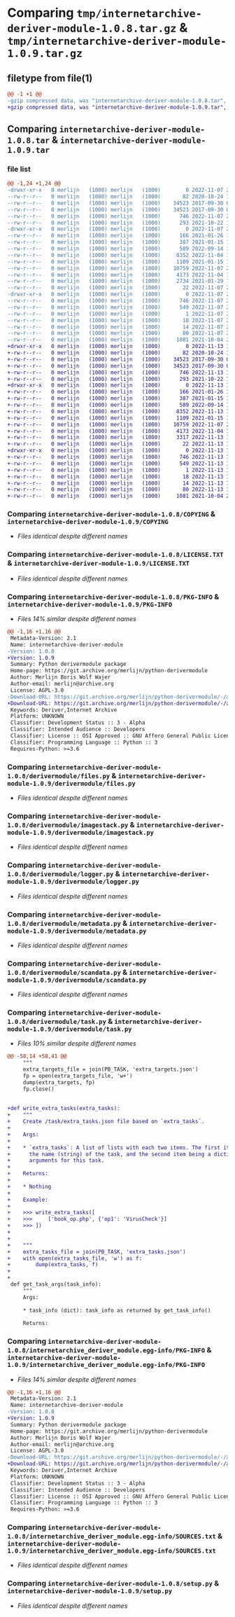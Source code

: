 # Comparing `tmp/internetarchive-deriver-module-1.0.8.tar.gz` & `tmp/internetarchive-deriver-module-1.0.9.tar.gz`

## filetype from file(1)

```diff
@@ -1 +1 @@
-gzip compressed data, was "internetarchive-deriver-module-1.0.8.tar", last modified: Mon Nov  7 23:10:36 2022, max compression
+gzip compressed data, was "internetarchive-deriver-module-1.0.9.tar", last modified: Sun Nov 13 14:07:21 2022, max compression
```

## Comparing `internetarchive-deriver-module-1.0.8.tar` & `internetarchive-deriver-module-1.0.9.tar`

### file list

```diff
@@ -1,24 +1,24 @@
-drwxr-xr-x   0 merlijn   (1000) merlijn   (1000)        0 2022-11-07 23:10:36.751030 internetarchive-deriver-module-1.0.8/
--rw-r--r--   0 merlijn   (1000) merlijn   (1000)       82 2020-10-24 10:25:12.000000 internetarchive-deriver-module-1.0.8/AUTHORS
--rw-r--r--   0 merlijn   (1000) merlijn   (1000)    34523 2017-09-30 07:16:25.000000 internetarchive-deriver-module-1.0.8/COPYING
--rw-r--r--   0 merlijn   (1000) merlijn   (1000)    34523 2017-09-30 07:16:25.000000 internetarchive-deriver-module-1.0.8/LICENSE.TXT
--rw-r--r--   0 merlijn   (1000) merlijn   (1000)      746 2022-11-07 23:10:36.751030 internetarchive-deriver-module-1.0.8/PKG-INFO
--rw-r--r--   0 merlijn   (1000) merlijn   (1000)      293 2021-10-22 11:09:21.000000 internetarchive-deriver-module-1.0.8/README.rst
-drwxr-xr-x   0 merlijn   (1000) merlijn   (1000)        0 2022-11-07 23:10:36.751030 internetarchive-deriver-module-1.0.8/derivermodule/
--rw-r--r--   0 merlijn   (1000) merlijn   (1000)      166 2021-01-26 10:07:38.000000 internetarchive-deriver-module-1.0.8/derivermodule/__init__.py
--rw-r--r--   0 merlijn   (1000) merlijn   (1000)      387 2021-01-15 18:03:55.000000 internetarchive-deriver-module-1.0.8/derivermodule/const.py
--rw-r--r--   0 merlijn   (1000) merlijn   (1000)      589 2022-09-14 11:42:22.000000 internetarchive-deriver-module-1.0.8/derivermodule/files.py
--rw-r--r--   0 merlijn   (1000) merlijn   (1000)     8352 2022-11-04 12:46:15.000000 internetarchive-deriver-module-1.0.8/derivermodule/imagestack.py
--rw-r--r--   0 merlijn   (1000) merlijn   (1000)     1109 2021-01-15 18:16:09.000000 internetarchive-deriver-module-1.0.8/derivermodule/logger.py
--rw-r--r--   0 merlijn   (1000) merlijn   (1000)    10759 2022-11-07 23:09:43.000000 internetarchive-deriver-module-1.0.8/derivermodule/metadata.py
--rw-r--r--   0 merlijn   (1000) merlijn   (1000)     4173 2022-11-04 12:49:38.000000 internetarchive-deriver-module-1.0.8/derivermodule/scandata.py
--rw-r--r--   0 merlijn   (1000) merlijn   (1000)     2734 2021-01-29 18:32:38.000000 internetarchive-deriver-module-1.0.8/derivermodule/task.py
--rw-r--r--   0 merlijn   (1000) merlijn   (1000)       22 2022-11-07 23:10:09.000000 internetarchive-deriver-module-1.0.8/derivermodule/version.py
-drwxr-xr-x   0 merlijn   (1000) merlijn   (1000)        0 2022-11-07 23:10:36.751030 internetarchive-deriver-module-1.0.8/internetarchive_deriver_module.egg-info/
--rw-r--r--   0 merlijn   (1000) merlijn   (1000)      746 2022-11-07 23:10:36.000000 internetarchive-deriver-module-1.0.8/internetarchive_deriver_module.egg-info/PKG-INFO
--rw-r--r--   0 merlijn   (1000) merlijn   (1000)      549 2022-11-07 23:10:36.000000 internetarchive-deriver-module-1.0.8/internetarchive_deriver_module.egg-info/SOURCES.txt
--rw-r--r--   0 merlijn   (1000) merlijn   (1000)        1 2022-11-07 23:10:36.000000 internetarchive-deriver-module-1.0.8/internetarchive_deriver_module.egg-info/dependency_links.txt
--rw-r--r--   0 merlijn   (1000) merlijn   (1000)       18 2022-11-07 23:10:36.000000 internetarchive-deriver-module-1.0.8/internetarchive_deriver_module.egg-info/requires.txt
--rw-r--r--   0 merlijn   (1000) merlijn   (1000)       14 2022-11-07 23:10:36.000000 internetarchive-deriver-module-1.0.8/internetarchive_deriver_module.egg-info/top_level.txt
--rw-r--r--   0 merlijn   (1000) merlijn   (1000)       80 2022-11-07 23:10:36.751030 internetarchive-deriver-module-1.0.8/setup.cfg
--rw-r--r--   0 merlijn   (1000) merlijn   (1000)     1081 2021-10-04 23:34:37.000000 internetarchive-deriver-module-1.0.8/setup.py
+drwxr-xr-x   0 merlijn   (1000) merlijn   (1000)        0 2022-11-13 14:07:21.476619 internetarchive-deriver-module-1.0.9/
+-rw-r--r--   0 merlijn   (1000) merlijn   (1000)       82 2020-10-24 10:25:12.000000 internetarchive-deriver-module-1.0.9/AUTHORS
+-rw-r--r--   0 merlijn   (1000) merlijn   (1000)    34523 2017-09-30 07:16:25.000000 internetarchive-deriver-module-1.0.9/COPYING
+-rw-r--r--   0 merlijn   (1000) merlijn   (1000)    34523 2017-09-30 07:16:25.000000 internetarchive-deriver-module-1.0.9/LICENSE.TXT
+-rw-r--r--   0 merlijn   (1000) merlijn   (1000)      746 2022-11-13 14:07:21.476619 internetarchive-deriver-module-1.0.9/PKG-INFO
+-rw-r--r--   0 merlijn   (1000) merlijn   (1000)      293 2021-10-22 11:09:21.000000 internetarchive-deriver-module-1.0.9/README.rst
+drwxr-xr-x   0 merlijn   (1000) merlijn   (1000)        0 2022-11-13 14:07:21.476619 internetarchive-deriver-module-1.0.9/derivermodule/
+-rw-r--r--   0 merlijn   (1000) merlijn   (1000)      166 2021-01-26 10:07:38.000000 internetarchive-deriver-module-1.0.9/derivermodule/__init__.py
+-rw-r--r--   0 merlijn   (1000) merlijn   (1000)      387 2021-01-15 18:03:55.000000 internetarchive-deriver-module-1.0.9/derivermodule/const.py
+-rw-r--r--   0 merlijn   (1000) merlijn   (1000)      589 2022-09-14 11:42:22.000000 internetarchive-deriver-module-1.0.9/derivermodule/files.py
+-rw-r--r--   0 merlijn   (1000) merlijn   (1000)     8352 2022-11-13 14:07:16.000000 internetarchive-deriver-module-1.0.9/derivermodule/imagestack.py
+-rw-r--r--   0 merlijn   (1000) merlijn   (1000)     1109 2021-01-15 18:16:09.000000 internetarchive-deriver-module-1.0.9/derivermodule/logger.py
+-rw-r--r--   0 merlijn   (1000) merlijn   (1000)    10759 2022-11-07 23:09:43.000000 internetarchive-deriver-module-1.0.9/derivermodule/metadata.py
+-rw-r--r--   0 merlijn   (1000) merlijn   (1000)     4173 2022-11-04 12:49:38.000000 internetarchive-deriver-module-1.0.9/derivermodule/scandata.py
+-rw-r--r--   0 merlijn   (1000) merlijn   (1000)     3317 2022-11-13 14:06:19.000000 internetarchive-deriver-module-1.0.9/derivermodule/task.py
+-rw-r--r--   0 merlijn   (1000) merlijn   (1000)       22 2022-11-13 14:06:49.000000 internetarchive-deriver-module-1.0.9/derivermodule/version.py
+drwxr-xr-x   0 merlijn   (1000) merlijn   (1000)        0 2022-11-13 14:07:21.476619 internetarchive-deriver-module-1.0.9/internetarchive_deriver_module.egg-info/
+-rw-r--r--   0 merlijn   (1000) merlijn   (1000)      746 2022-11-13 14:07:21.000000 internetarchive-deriver-module-1.0.9/internetarchive_deriver_module.egg-info/PKG-INFO
+-rw-r--r--   0 merlijn   (1000) merlijn   (1000)      549 2022-11-13 14:07:21.000000 internetarchive-deriver-module-1.0.9/internetarchive_deriver_module.egg-info/SOURCES.txt
+-rw-r--r--   0 merlijn   (1000) merlijn   (1000)        1 2022-11-13 14:07:21.000000 internetarchive-deriver-module-1.0.9/internetarchive_deriver_module.egg-info/dependency_links.txt
+-rw-r--r--   0 merlijn   (1000) merlijn   (1000)       18 2022-11-13 14:07:21.000000 internetarchive-deriver-module-1.0.9/internetarchive_deriver_module.egg-info/requires.txt
+-rw-r--r--   0 merlijn   (1000) merlijn   (1000)       14 2022-11-13 14:07:21.000000 internetarchive-deriver-module-1.0.9/internetarchive_deriver_module.egg-info/top_level.txt
+-rw-r--r--   0 merlijn   (1000) merlijn   (1000)       80 2022-11-13 14:07:21.479952 internetarchive-deriver-module-1.0.9/setup.cfg
+-rw-r--r--   0 merlijn   (1000) merlijn   (1000)     1081 2021-10-04 23:34:37.000000 internetarchive-deriver-module-1.0.9/setup.py
```

### Comparing `internetarchive-deriver-module-1.0.8/COPYING` & `internetarchive-deriver-module-1.0.9/COPYING`

 * *Files identical despite different names*

### Comparing `internetarchive-deriver-module-1.0.8/LICENSE.TXT` & `internetarchive-deriver-module-1.0.9/LICENSE.TXT`

 * *Files identical despite different names*

### Comparing `internetarchive-deriver-module-1.0.8/PKG-INFO` & `internetarchive-deriver-module-1.0.9/PKG-INFO`

 * *Files 14% similar despite different names*

```diff
@@ -1,16 +1,16 @@
 Metadata-Version: 2.1
 Name: internetarchive-deriver-module
-Version: 1.0.8
+Version: 1.0.9
 Summary: Python derivermodule package
 Home-page: https://git.archive.org/merlijn/python-derivermodule
 Author: Merlijn Boris Wolf Wajer
 Author-email: merlijn@archive.org
 License: AGPL-3.0
-Download-URL: https://git.archive.org/merlijn/python-derivermodule/-/archive/1.0.0/python-derivermodule-1.0.8.tar.gz
+Download-URL: https://git.archive.org/merlijn/python-derivermodule/-/archive/1.0.0/python-derivermodule-1.0.9.tar.gz
 Keywords: Deriver,Internet Archive
 Platform: UNKNOWN
 Classifier: Development Status :: 3 - Alpha
 Classifier: Intended Audience :: Developers
 Classifier: License :: OSI Approved :: GNU Affero General Public License v3
 Classifier: Programming Language :: Python :: 3
 Requires-Python: >=3.6
```

### Comparing `internetarchive-deriver-module-1.0.8/derivermodule/files.py` & `internetarchive-deriver-module-1.0.9/derivermodule/files.py`

 * *Files identical despite different names*

### Comparing `internetarchive-deriver-module-1.0.8/derivermodule/imagestack.py` & `internetarchive-deriver-module-1.0.9/derivermodule/imagestack.py`

 * *Files identical despite different names*

### Comparing `internetarchive-deriver-module-1.0.8/derivermodule/logger.py` & `internetarchive-deriver-module-1.0.9/derivermodule/logger.py`

 * *Files identical despite different names*

### Comparing `internetarchive-deriver-module-1.0.8/derivermodule/metadata.py` & `internetarchive-deriver-module-1.0.9/derivermodule/metadata.py`

 * *Files identical despite different names*

### Comparing `internetarchive-deriver-module-1.0.8/derivermodule/scandata.py` & `internetarchive-deriver-module-1.0.9/derivermodule/scandata.py`

 * *Files identical despite different names*

### Comparing `internetarchive-deriver-module-1.0.8/derivermodule/task.py` & `internetarchive-deriver-module-1.0.9/derivermodule/task.py`

 * *Files 10% similar despite different names*

```diff
@@ -58,14 +58,41 @@
     """
     extra_targets_file = join(PB_TASK, 'extra_targets.json')
     fp = open(extra_targets_file, 'w+')
     dump(extra_targets, fp)
     fp.close()
 
 
+def write_extra_tasks(extra_tasks):
+    """
+    Create /task/extra_tasks.json file based on `extra_tasks`.
+
+    Args:
+
+    * `extra_tasks`: A list of lists with each two items. The first item being
+      the name (string) of the task, and the second item being a dictionary of
+      arguments for this task.
+
+    Returns:
+
+    * Nothing
+
+    Example:
+
+    >>> write_extra_tasks([
+    >>>     ['book_op.php', {'op1': 'VirusCheck'}]
+    >>> ])
+
+
+    """
+    extra_tasks_file = join(PB_TASK, 'extra_tasks.json')
+    with open(extra_tasks_file, 'w') as f:
+        dump(extra_tasks, f)
+
+
 def get_task_args(task_info):
     """
     Args:
 
     * task_info (dict): task_info as returned by get_task_info()
 
     Returns:
```

### Comparing `internetarchive-deriver-module-1.0.8/internetarchive_deriver_module.egg-info/PKG-INFO` & `internetarchive-deriver-module-1.0.9/internetarchive_deriver_module.egg-info/PKG-INFO`

 * *Files 14% similar despite different names*

```diff
@@ -1,16 +1,16 @@
 Metadata-Version: 2.1
 Name: internetarchive-deriver-module
-Version: 1.0.8
+Version: 1.0.9
 Summary: Python derivermodule package
 Home-page: https://git.archive.org/merlijn/python-derivermodule
 Author: Merlijn Boris Wolf Wajer
 Author-email: merlijn@archive.org
 License: AGPL-3.0
-Download-URL: https://git.archive.org/merlijn/python-derivermodule/-/archive/1.0.0/python-derivermodule-1.0.8.tar.gz
+Download-URL: https://git.archive.org/merlijn/python-derivermodule/-/archive/1.0.0/python-derivermodule-1.0.9.tar.gz
 Keywords: Deriver,Internet Archive
 Platform: UNKNOWN
 Classifier: Development Status :: 3 - Alpha
 Classifier: Intended Audience :: Developers
 Classifier: License :: OSI Approved :: GNU Affero General Public License v3
 Classifier: Programming Language :: Python :: 3
 Requires-Python: >=3.6
```

### Comparing `internetarchive-deriver-module-1.0.8/internetarchive_deriver_module.egg-info/SOURCES.txt` & `internetarchive-deriver-module-1.0.9/internetarchive_deriver_module.egg-info/SOURCES.txt`

 * *Files identical despite different names*

### Comparing `internetarchive-deriver-module-1.0.8/setup.py` & `internetarchive-deriver-module-1.0.9/setup.py`

 * *Files identical despite different names*

